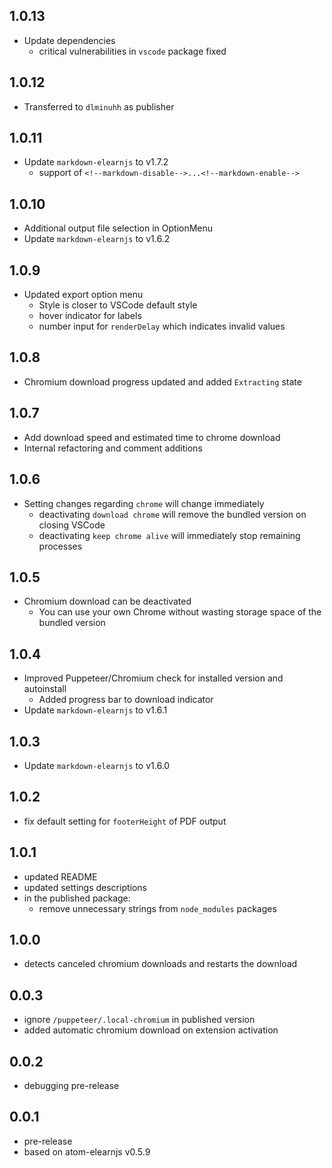 ## 1.0.13
* Update dependencies
    * critical vulnerabilities in `vscode` package fixed
## 1.0.12
* Transferred to `dlminuhh` as publisher
## 1.0.11
* Update `markdown-elearnjs` to v1.7.2
    * support of `<!--markdown-disable-->...<!--markdown-enable-->`
## 1.0.10
* Additional output file selection in OptionMenu
* Update `markdown-elearnjs` to v1.6.2
## 1.0.9
* Updated export option menu
    * Style is closer to VSCode default style
    * hover indicator for labels
    * number input for `renderDelay` which indicates invalid values
## 1.0.8
* Chromium download progress updated and added `Extracting` state
## 1.0.7
* Add download speed and estimated time to chrome download
* Internal refactoring and comment additions
## 1.0.6
* Setting changes regarding `chrome` will change immediately
    * deactivating `download chrome` will remove the bundled version on closing VSCode
    * deactivating `keep chrome alive` will immediately stop remaining processes
## 1.0.5
* Chromium download can be deactivated
    * You can use your own Chrome without wasting storage space of the bundled version
## 1.0.4
* Improved Puppeteer/Chromium check for installed version and autoinstall
    * Added progress bar to download indicator
* Update `markdown-elearnjs` to v1.6.1
## 1.0.3
* Update `markdown-elearnjs` to v1.6.0
## 1.0.2
* fix default setting for `footerHeight` of PDF output
## 1.0.1
* updated README
* updated settings descriptions
* in the published package:
    * remove unnecessary strings from `node_modules` packages
## 1.0.0
* detects canceled chromium downloads and restarts the download
## 0.0.3
* ignore `/puppeteer/.local-chromium` in published version
* added automatic chromium download on extension activation
## 0.0.2
* debugging pre-release
## 0.0.1
* pre-release
* based on atom-elearnjs v0.5.9
